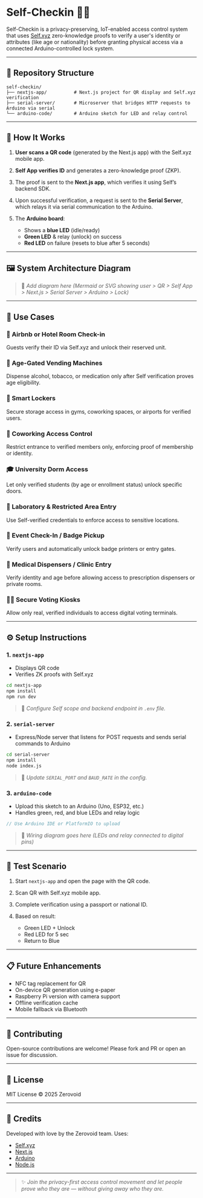 # Self-Checkin 🔐🚪

Self-Checkin is a privacy-preserving, IoT-enabled access control system that uses [Self.xyz](https://self.xyz) zero-knowledge proofs to verify a user's identity or attributes (like age or nationality) before granting physical access via a connected Arduino-controlled lock system.

---

## 📁 Repository Structure

```
self-checkin/
├── nextjs-app/          # Next.js project for QR display and Self.xyz verification
├── serial-server/       # Microserver that bridges HTTP requests to Arduino via serial
└── arduino-code/        # Arduino sketch for LED and relay control
```

---

## 🔧 How It Works

1. **User scans a QR code** (generated by the Next.js app) with the Self.xyz mobile app.
2. **Self App verifies ID** and generates a zero-knowledge proof (ZKP).
3. The proof is sent to the **Next.js app**, which verifies it using Self’s backend SDK.
4. Upon successful verification, a request is sent to the **Serial Server**, which relays it via serial communication to the Arduino.
5. The **Arduino board**:

   - Shows a **blue LED** (idle/ready)
   - **Green LED** & relay (unlock) on success
   - **Red LED** on failure (resets to blue after 5 seconds)

---

## 🖼️ System Architecture Diagram

> 📌 _Add diagram here (Mermaid or SVG showing user > QR > Self App > Next.js > Serial Server > Arduino > Lock)_

---

## 📲 Use Cases

### 🏨 Airbnb or Hotel Room Check-in

Guests verify their ID via Self.xyz and unlock their reserved unit.

### 🛒 Age-Gated Vending Machines

Dispense alcohol, tobacco, or medication only after Self verification proves age eligibility.

### 🧳 Smart Lockers

Secure storage access in gyms, coworking spaces, or airports for verified users.

### 🏢 Coworking Access Control

Restrict entrance to verified members only, enforcing proof of membership or identity.

### 🎓 University Dorm Access

Let only verified students (by age or enrollment status) unlock specific doors.

### 🧪 Laboratory & Restricted Area Entry

Use Self-verified credentials to enforce access to sensitive locations.

### 🎤 Event Check-In / Badge Pickup

Verify users and automatically unlock badge printers or entry gates.

### 🏥 Medical Dispensers / Clinic Entry

Verify identity and age before allowing access to prescription dispensers or private rooms.

### 🧑‍⚖️ Secure Voting Kiosks

Allow only real, verified individuals to access digital voting terminals.

---

## ⚙️ Setup Instructions

### 1. `nextjs-app`

- Displays QR code
- Verifies ZK proofs with Self.xyz

```bash
cd nextjs-app
npm install
npm run dev
```

> 📌 _Configure Self scope and backend endpoint in `.env` file._

### 2. `serial-server`

- Express/Node server that listens for POST requests and sends serial commands to Arduino

```bash
cd serial-server
npm install
node index.js
```

> 📌 _Update `SERIAL_PORT` and `BAUD_RATE` in the config._

### 3. `arduino-code`

- Upload this sketch to an Arduino (Uno, ESP32, etc.)
- Handles green, red, and blue LEDs and relay logic

```cpp
// Use Arduino IDE or PlatformIO to upload
```

> 📌 _Wiring diagram goes here (LEDs and relay connected to digital pins)_

---

## 🧪 Test Scenario

1. Start `nextjs-app` and open the page with the QR code.
2. Scan QR with Self.xyz mobile app.
3. Complete verification using a passport or national ID.
4. Based on result:

   - Green LED + Unlock
   - Red LED for 5 sec
   - Return to Blue

---

## 📋 Future Enhancements

- NFC tag replacement for QR
- On-device QR generation using e-paper
- Raspberry Pi version with camera support
- Offline verification cache
- Mobile fallback via Bluetooth

---

## 🤝 Contributing

Open-source contributions are welcome! Please fork and PR or open an issue for discussion.

---

## 📜 License

MIT License © 2025 Zerovoid

---

## 🧠 Credits

Developed with love by the Zerovoid team.
Uses:

- [Self.xyz](https://self.xyz)
- [Next.js](https://nextjs.org)
- [Arduino](https://www.arduino.cc)
- [Node.js](https://nodejs.org)

---

> ✨ _Join the privacy-first access control movement and let people prove who they are — without giving away who they are._
